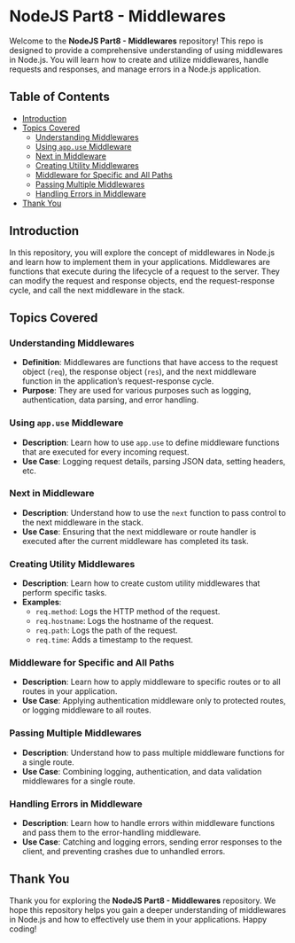 # NodeJS Part8 - Middlewares

Welcome to the **NodeJS Part8 - Middlewares** repository! This repo is designed to provide a comprehensive understanding of using middlewares in Node.js. You will learn how to create and utilize middlewares, handle requests and responses, and manage errors in a Node.js application.

## Table of Contents

- [Introduction](#introduction)
- [Topics Covered](#topics-covered)
  - [Understanding Middlewares](#understanding-middlewares)
  - [Using `app.use` Middleware](#using-app-use-middleware)
  - [Next in Middleware](#next-in-middleware)
  - [Creating Utility Middlewares](#creating-utility-middlewares)
  - [Middleware for Specific and All Paths](#middleware-for-specific-and-all-paths)
  - [Passing Multiple Middlewares](#passing-multiple-middlewares)
  - [Handling Errors in Middleware](#handling-errors-in-middleware)
- [Thank You](#thank-you)

## Introduction

In this repository, you will explore the concept of middlewares in Node.js and learn how to implement them in your applications. Middlewares are functions that execute during the lifecycle of a request to the server. They can modify the request and response objects, end the request-response cycle, and call the next middleware in the stack.

## Topics Covered

### Understanding Middlewares

- **Definition**: Middlewares are functions that have access to the request object (`req`), the response object (`res`), and the next middleware function in the application’s request-response cycle.
- **Purpose**: They are used for various purposes such as logging, authentication, data parsing, and error handling.

### Using `app.use` Middleware

- **Description**: Learn how to use `app.use` to define middleware functions that are executed for every incoming request.
- **Use Case**: Logging request details, parsing JSON data, setting headers, etc.

### Next in Middleware

- **Description**: Understand how to use the `next` function to pass control to the next middleware in the stack.
- **Use Case**: Ensuring that the next middleware or route handler is executed after the current middleware has completed its task.

### Creating Utility Middlewares

- **Description**: Learn how to create custom utility middlewares that perform specific tasks.
- **Examples**:
  - `req.method`: Logs the HTTP method of the request.
  - `req.hostname`: Logs the hostname of the request.
  - `req.path`: Logs the path of the request.
  - `req.time`: Adds a timestamp to the request.

### Middleware for Specific and All Paths

- **Description**: Learn how to apply middleware to specific routes or to all routes in your application.
- **Use Case**: Applying authentication middleware only to protected routes, or logging middleware to all routes.

### Passing Multiple Middlewares

- **Description**: Understand how to pass multiple middleware functions for a single route.
- **Use Case**: Combining logging, authentication, and data validation middlewares for a single route.

### Handling Errors in Middleware

- **Description**: Learn how to handle errors within middleware functions and pass them to the error-handling middleware.
- **Use Case**: Catching and logging errors, sending error responses to the client, and preventing crashes due to unhandled errors.

## Thank You

Thank you for exploring the **NodeJS Part8 - Middlewares** repository. We hope this repository helps you gain a deeper understanding of middlewares in Node.js and how to effectively use them in your applications. Happy coding!